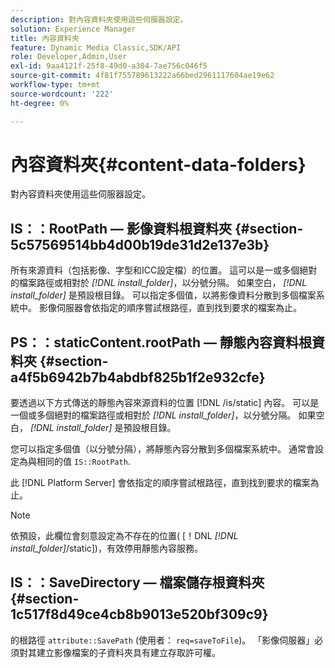 ```yaml
---
description: 對內容資料夾使用這些伺服器設定。
solution: Experience Manager
title: 內容資料夾
feature: Dynamic Media Classic,SDK/API
role: Developer,Admin,User
exl-id: 9aa4121f-25f8-49d0-a304-7ae756c046f5
source-git-commit: 4f81f755789613222a66bed2961117604ae19e62
workflow-type: tm+mt
source-wordcount: '222'
ht-degree: 0%

---
```


# 內容資料夾{#content-data-folders}

對內容資料夾使用這些伺服器設定。

## IS：：RootPath — 影像資料根資料夾 {#section-5c57569514bb4d00b19de31d2e137e3b}

所有來源資料（包括影像、字型和ICC設定檔）的位置。 這可以是一或多個絕對的檔案路徑或相對於 *[!DNL install_folder]*，以分號分隔。 如果空白， *[!DNL install_folder]* 是預設根目錄。 可以指定多個值，以將影像資料分散到多個檔案系統中。 影像伺服器會依指定的順序嘗試根路徑，直到找到要求的檔案為止。

## PS：：staticContent.rootPath — 靜態內容資料根資料夾 {#section-a4f5b6942b7b4abdbf825b1f2e932cfe}

要透過以下方式傳送的靜態內容來源資料的位置 [!DNL /is/static] 內容。 可以是一個或多個絕對的檔案路徑或相對於 *[!DNL install_folder]*，以分號分隔。 如果空白， *[!DNL install_folder]* 是預設根目錄。

您可以指定多個值（以分號分隔），將靜態內容分散到多個檔案系統中。 通常會設定為與相同的值 `IS::RootPath`.

此 [!DNL Platform Server] 會依指定的順序嘗試根路徑，直到找到要求的檔案為止。

>[!NOTE]
>
>依預設，此欄位會刻意設定為不存在的位置( [！DNL *[!DNL install_folder]*/static])，有效停用靜態內容服務。

## IS：：SaveDirectory — 檔案儲存根資料夾 {#section-1c517f8d49ce4cb8b9013e520bf309c9}

的根路徑 `attribute::SavePath` (使用者： `req=saveToFile`)。 「影像伺服器」必須對其建立影像檔案的子資料夾具有建立存取許可權。
